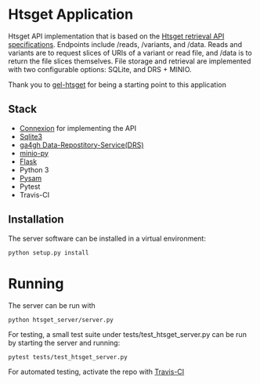 # Htsget Application

Htsget API implementation that is based on the [Htsget retrieval API specifications](http://samtools.github.io/hts-specs/htsget.html). Endpoints include /reads, /variants, and /data. Reads and variants are to request slices of URIs of a variant or read file, and /data is to return the file slices themselves. File storage and retrieval are implemented with two configurable options: SQLite, and DRS + MINIO. 

Thank you to [gel-htsget](https://github.com/genomicsengland/gel-htsget) for being a starting point to this application

## Stack
- [Connexion](https://github.com/zalando/connexion) for implementing the API
- [Sqlite3](https://www.sqlite.org/index.html)
- [ga4gh Data-Repostitory-Service(DRS)](https://github.com/ga4gh/data-repository-service-schemas)
- [minio-py](https://github.com/minio/minio-py)
- [Flask](http://flask.pocoo.org/)
- Python 3
- [Pysam](https://pysam.readthedocs.io/en/latest/api.html)
- Pytest
- Travis-CI

## Installation
The server software can be installed in a virtual environment:
```
python setup.py install
```

# Running
The server can be run with 
```
python htsget_server/server.py
```
For testing, a small test suite under tests/test_htsget_server.py can be run by starting the server and running:
```
pytest tests/test_htsget_server.py
```
For automated testing, activate the repo with [Travis-CI](https://travis-ci.com/getting_started)